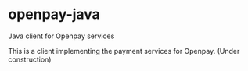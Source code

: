openpay-java
============

Java client for Openpay services

This is a client implementing the payment services for Openpay. (Under construction)
